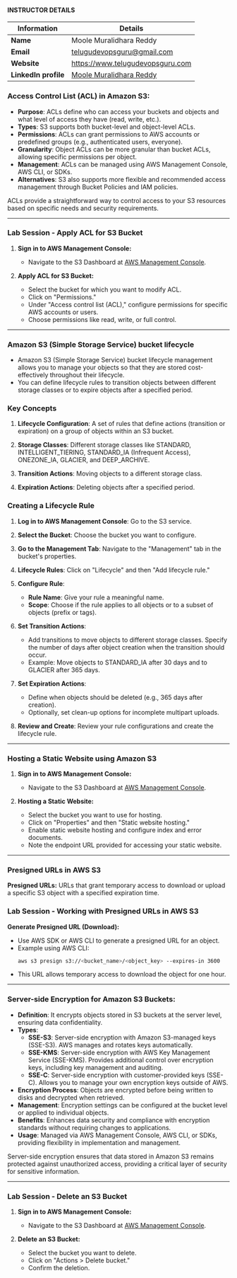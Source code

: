#### INSTRUCTOR DETAILS

|  Information             | Details                                                                      |
|----------------------    |------------------------------------------------------------------------------|
| **Name**                 | Moole Muralidhara Reddy                                                      |
| **Email**                | telugudevopsguru@gmail.com                                                |
| **Website**              | https://www.telugudevopsguru.com               |
| **LinkedIn profile**     | [Moole Muralidhara Reddy](https://www.linkedin.com/in/moole-muralidhara-reddy) |

### Access Control List (ACL) in Amazon S3:
- **Purpose**: ACLs define who can access your buckets and objects and what level of access they have (read, write, etc.).
- **Types**: S3 supports both bucket-level and object-level ACLs.
- **Permissions**: ACLs can grant permissions to AWS accounts or predefined groups (e.g., authenticated users, everyone).
- **Granularity**: Object ACLs can be more granular than bucket ACLs, allowing specific permissions per object.
- **Management**: ACLs can be managed using AWS Management Console, AWS CLI, or SDKs.
- **Alternatives**: S3 also supports more flexible and recommended access management through Bucket Policies and IAM policies.

ACLs provide a straightforward way to control access to your S3 resources based on specific needs and security requirements.

----
### Lab Session - Apply ACL for S3 Bucket

1. **Sign in to AWS Management Console:**
   - Navigate to the S3 Dashboard at [AWS Management Console](https://s3.console.aws.amazon.com/s3/).

2. **Apply ACL for S3 Bucket:**
   - Select the bucket for which you want to modify ACL.
   - Click on "Permissions."
   - Under "Access control list (ACL)," configure permissions for specific AWS accounts or users.
   - Choose permissions like read, write, or full control.
----

### Amazon S3 (Simple Storage Service) bucket lifecycle

- Amazon S3 (Simple Storage Service) bucket lifecycle management allows you to manage your objects so that they are stored cost-effectively throughout their lifecycle.
- You can define lifecycle rules to transition objects between different storage classes or to expire objects after a specified period.

### Key Concepts

1. **Lifecycle Configuration**: A set of rules that define actions (transition or expiration) on a group of objects within an S3 bucket.

2. **Storage Classes**: Different storage classes like STANDARD, INTELLIGENT_TIERING, STANDARD_IA (Infrequent Access), ONEZONE_IA, GLACIER, and DEEP_ARCHIVE.

3. **Transition Actions**: Moving objects to a different storage class.

4. **Expiration Actions**: Deleting objects after a specified period.

### Creating a Lifecycle Rule

1. **Log in to AWS Management Console**:
   Go to the S3 service.

2. **Select the Bucket**:
   Choose the bucket you want to configure.

3. **Go to the Management Tab**:
   Navigate to the "Management" tab in the bucket's properties.

4. **Lifecycle Rules**:
   Click on "Lifecycle" and then "Add lifecycle rule."

5. **Configure Rule**:
   - **Rule Name**: Give your rule a meaningful name.
   - **Scope**: Choose if the rule applies to all objects or to a subset of objects (prefix or tags).

6. **Set Transition Actions**:
   - Add transitions to move objects to different storage classes. Specify the number of days after object creation when the transition should occur.
   - Example: Move objects to STANDARD_IA after 30 days and to GLACIER after 365 days.

7. **Set Expiration Actions**:
   - Define when objects should be deleted (e.g., 365 days after creation).
   - Optionally, set clean-up options for incomplete multipart uploads.

8. **Review and Create**:
   Review your rule configurations and create the lifecycle rule.

----
### Hosting a Static Website using Amazon S3

1. **Sign in to AWS Management Console:**
   - Navigate to the S3 Dashboard at [AWS Management Console](https://s3.console.aws.amazon.com/s3/).

2. **Hosting a Static Website:**
   - Select the bucket you want to use for hosting.
   - Click on "Properties" and then "Static website hosting."
   - Enable static website hosting and configure index and error documents.
   - Note the endpoint URL provided for accessing your static website.

----
### Presigned URLs in AWS S3

**Presigned URLs:** URLs that grant temporary access to download or upload a specific S3 object with a specified expiration time.

### Lab Session - Working with Presigned URLs in AWS S3
 **Generate Presigned URL (Download):**
   - Use AWS SDK or AWS CLI to generate a presigned URL for an object.
   - Example using AWS CLI:
     ```bash
     aws s3 presign s3://<bucket_name>/<object_key> --expires-in 3600
     ```
   - This URL allows temporary access to download the object for one hour.

----

### Server-side Encryption for Amazon S3 Buckets:
- **Definition**: It encrypts objects stored in S3 buckets at the server level, ensuring data confidentiality.
- **Types**:
  - **SSE-S3**: Server-side encryption with Amazon S3-managed keys (SSE-S3). AWS manages and rotates keys automatically.
  - **SSE-KMS**: Server-side encryption with AWS Key Management Service (SSE-KMS). Provides additional control over encryption keys, including key management and auditing.
  - **SSE-C**: Server-side encryption with customer-provided keys (SSE-C). Allows you to manage your own encryption keys outside of AWS.
- **Encryption Process**: Objects are encrypted before being written to disks and decrypted when retrieved.
- **Management**: Encryption settings can be configured at the bucket level or applied to individual objects.
- **Benefits**: Enhances data security and compliance with encryption standards without requiring changes to applications.
- **Usage**: Managed via AWS Management Console, AWS CLI, or SDKs, providing flexibility in implementation and management.

Server-side encryption ensures that data stored in Amazon S3 remains protected against unauthorized access, providing a critical layer of security for sensitive information.

----

### Lab Session - Delete an S3 Bucket

1. **Sign in to AWS Management Console:**
   - Navigate to the S3 Dashboard at [AWS Management Console](https://s3.console.aws.amazon.com/s3/).

2. **Delete an S3 Bucket:**
   - Select the bucket you want to delete.
   - Click on "Actions > Delete bucket."
   - Confirm the deletion.

